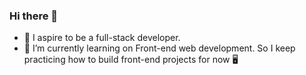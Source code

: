 ### Hi there 👋

- 🔭 I aspire to be a full-stack developer. 
- 🌱 I’m currently learning on Front-end web development. So I keep practicing how to build front-end projects for now 🖥

<!--
**Jawsafe/Jawsafe** is a ✨ _special_ ✨ repository because its `README.md` (this file) appears on your GitHub profile.

Here are some ideas to get you started:

- 🔭 I’m currently working on ...
- 🌱 I’m currently learning ...
- 👯 I’m looking to collaborate on ...
- 🤔 I’m looking for help with ...
- 💬 Ask me about ...
- 📫 How to reach me: ...
- 😄 Pronouns: ...
- ⚡ Fun fact: ...
-->
